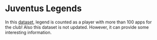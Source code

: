 # Juventus Legends

In this [dataset](https://www.kaggle.com/datasets/mitsuyasuhoshino/juventus-fc-legends/data), legend is counted as a player with more than 100 apps for the club! Also this dataset is not updated. However, it can provide some interesting information.
